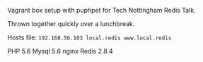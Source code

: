 Vagrant box setup with puphpet for Tech Nottingham Redis Talk.

Thrown together quickly over a lunchbreak.

Hosts file:
`192.168.56.103 local.redis www.local.redis`

PHP 5.6
Mysql 5.6
nginx
Redis 2.8.4